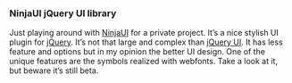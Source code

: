 ### NinjaUI jQuery UI library

Just  playing around  with  [NinjaUI][1]  for a  private  project.  It’s a  nice
stylish UI plugin for [jQuery][2]. It’s  not that large and complex than [jQuery
UI][3]. It has less feature and options  but in my opinion the better UI design.
One of the unique  features are the symbols realized with  webfonts. Take a look
at it, but beware it’s still beta.

[1]: http://ninjaui.com/
[2]: http://jquery.com/
[3]: http://jqueryui.com/